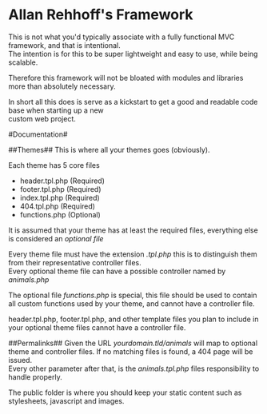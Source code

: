 # Allan Rehhoff's Framework #

This is not what you'd typically associate with a fully functional MVC framework, and that is intentional.  
The intention is for this to be super lightweight and easy to use, while being scalable.  

Therefore this framework will not be bloated with modules and libraries more than absolutely necessary.  

In short all this does is serve as a kickstart to get a good and readable code base when starting up a new  
custom web project.

#Documentation#

##Themes##
This is where all your themes goes (obviously).  

Each theme has 5 core files  
- header.tpl.php (Required)
- footer.tpl.php (Required)
- index.tpl.php (Required)
- 404.tpl.php (Required)
- functions.php (Optional)

It is assumed that your theme has at least the required files, everything else is considered an *optional file*

Every theme file must have the extension *.tpl.php* this is to distinguish them from their representative controller files.  
Every optional theme file can have a possible controller named by *animals.php*  

The optional file *functions.php* is special, this file should be used to contain all custom functions used by your theme, and cannot have a controller file.    
  
  header.tpl.php, footer.tpl.php, and other template files you plan to include in your optional theme files cannot have a controller file.
  

##Permalinks##
Given the URL *yourdomain.tld/animals* will map to optional theme and controller files. If no matching files is found, a 404 page will be issued.  
Every other parameter after that, is the *animals.tpl.php* files responsibility to handle properly.

The public folder is where you should keep your static content such as stylesheets, javascript and images. 